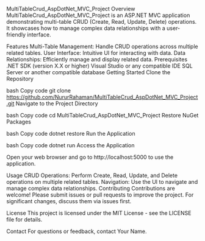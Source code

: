 MultiTableCrud_AspDotNet_MVC_Project
Overview
MultiTableCrud_AspDotNet_MVC_Project is an ASP.NET MVC application demonstrating multi-table CRUD (Create, Read, Update, Delete) operations. It showcases how to manage complex data relationships with a user-friendly interface.

Features
Multi-Table Management: Handle CRUD operations across multiple related tables.
User Interface: Intuitive UI for interacting with data.
Data Relationships: Efficiently manage and display related data.
Prerequisites
.NET SDK (version X.X or higher)
Visual Studio or any compatible IDE
SQL Server or another compatible database
Getting Started
Clone the Repository

bash
Copy code
git clone https://github.com/NururRahaman/MultiTableCrud_AspDotNet_MVC_Project.git
Navigate to the Project Directory

bash
Copy code
cd MultiTableCrud_AspDotNet_MVC_Project
Restore NuGet Packages

bash
Copy code
dotnet restore
Run the Application

bash
Copy code
dotnet run
Access the Application

Open your web browser and go to http://localhost:5000 to use the application.

Usage
CRUD Operations: Perform Create, Read, Update, and Delete operations on multiple related tables.
Navigation: Use the UI to navigate and manage complex data relationships.
Contributing
Contributions are welcome! Please submit issues or pull requests to improve the project. For significant changes, discuss them via issues first.

License
This project is licensed under the MIT License - see the LICENSE file for details.

Contact
For questions or feedback, contact Your Name.

